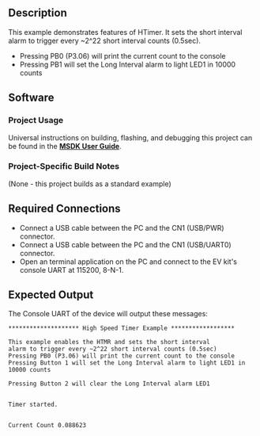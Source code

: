 ## Description

This example demonstrates features of HTimer. It sets the short interval alarm to trigger every ~2^22 short interval counts (0.5sec).

-   Pressing PB0 (P3.06) will print the current count to the console
-   Pressing PB1 will set the Long Interval alarm to light LED1 in 10000 counts


## Software

### Project Usage

Universal instructions on building, flashing, and debugging this project can be found in the **[MSDK User Guide](https://analog-devices-msdk.github.io/msdk/USERGUIDE/)**.

### Project-Specific Build Notes

(None - this project builds as a standard example)

## Required Connections

-   Connect a USB cable between the PC and the CN1 (USB/PWR) connector.
-   Connect a USB cable between the PC and the CN1 (USB/UART0) connector.
-   Open an terminal application on the PC and connect to the EV kit's console UART at 115200, 8-N-1.

## Expected Output

The Console UART of the device will output these messages:

```
******************** High Speed Timer Example ******************

This example enables the HTMR and sets the short interval
alarm to trigger every ~2^22 short interval counts (0.5sec)
Pressing PB0 (P3.06) will print the current count to the console
Pressing Button 1 will set the Long Interval alarm to light LED1 in 10000 counts

Pressing Button 2 will clear the Long Interval alarm LED1


Timer started.


Current Count 0.088623
```

